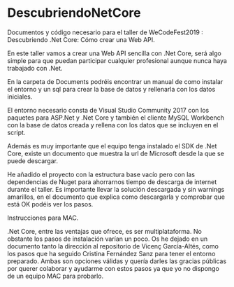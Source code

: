 # DescubriendoNetCore
Documentos y código necesario para el taller de WeCodeFest2019 : Descubriendo .Net Core: Cómo crear una Web API.

En este taller vamos a crear una Web API sencilla con .Net Core, será algo simple para que puedan participar cualquier profesional aunque nunca haya trabajado con .Net.

En la carpeta de Documents podréis encontrar un manual de como instalar el entorno y un sql para crear la base de datos y rellenarla con los datos iniciales. 

El entorno necesario consta de Visual Studio Community 2017 con los paquetes para ASP.Net y .Net Core y también el cliente MySQL Workbench con la base de datos creada y rellena con los datos que se incluyen en el script.

Además es muy importante que el equipo tenga instalado el SDK de .Net Core, existe un documento que muestra la url de Microsoft desde la que se puede descargar.

He añadido el proyecto con la estructura base vacío pero con las dependencias de Nuget para ahorrarnos tiempo de descarga de internet durante el taller. Es importante llevar la solución descargada y sin warnings amarillos, en el documento que explica como descargarla y comprobar que está OK podéis ver los pasos.


Instrucciones para MAC.

.Net Core, entre las ventajas que ofrece, es ser multiplataforma. No obstante los pasos de instalación varían un poco. Os he dejado en un documento tanto la dirección al repositorio de Vicenç García-Altés, como los pasos que ha seguido Cristina Fernández Sanz para tener el entorno preparado. Ambas son opciones válidas y quería darles las gracias públicas por querer colaborar y ayudarme con estos pasos ya que yo no dispongo de un equipo MAC para probarlo.

